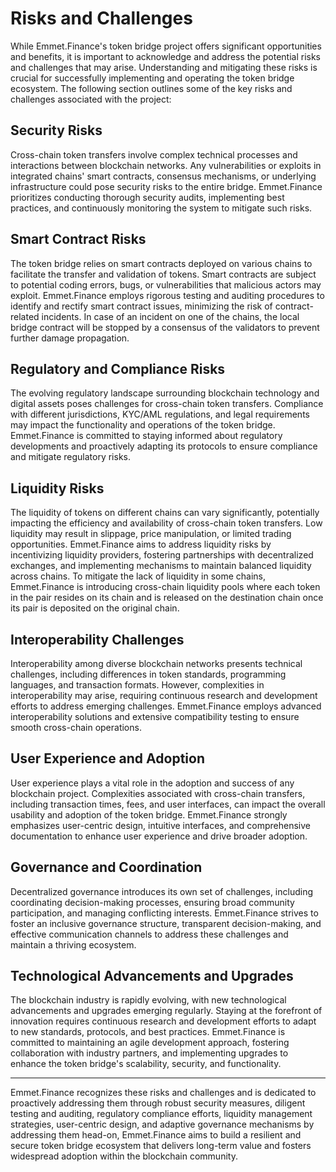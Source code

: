 # Risks and Challenges

While Emmet.Finance's token bridge project offers significant opportunities and benefits, it is important to acknowledge and address the potential risks and challenges that may arise. Understanding and mitigating these risks is crucial for successfully implementing and operating the token bridge ecosystem. The following section outlines some of the key risks and challenges associated with the project:

## Security Risks
Cross-chain token transfers involve complex technical processes and interactions between blockchain networks. Any vulnerabilities or exploits in integrated chains' smart contracts, consensus mechanisms, or underlying infrastructure could pose security risks to the entire bridge. Emmet.Finance prioritizes conducting thorough security audits, implementing best practices, and continuously monitoring the system to mitigate such risks.

## Smart Contract Risks
The token bridge relies on smart contracts deployed on various chains to facilitate the transfer and validation of tokens. Smart contracts are subject to potential coding errors, bugs, or vulnerabilities that malicious actors may exploit. Emmet.Finance employs rigorous testing and auditing procedures to identify and rectify smart contract issues, minimizing the risk of contract-related incidents. In case of an incident on one of the chains, the local bridge contract will be stopped by a consensus of the validators to prevent further damage propagation.

## Regulatory and Compliance Risks
The evolving regulatory landscape surrounding blockchain technology and digital assets poses challenges for cross-chain token transfers. Compliance with different jurisdictions, KYC/AML regulations, and legal requirements may impact the functionality and operations of the token bridge. Emmet.Finance is committed to staying informed about regulatory developments and proactively adapting its protocols to ensure compliance and mitigate regulatory risks.

## Liquidity Risks
The liquidity of tokens on different chains can vary significantly, potentially impacting the efficiency and availability of cross-chain token transfers. Low liquidity may result in slippage, price manipulation, or limited trading opportunities. Emmet.Finance aims to address liquidity risks by incentivizing liquidity providers, fostering partnerships with decentralized exchanges, and implementing mechanisms to maintain balanced liquidity across chains. To mitigate the lack of liquidity in some chains, Emmet.Finance is introducing cross-chain liquidity pools where each token in the pair resides on its chain and is released on the destination chain once its pair is deposited on the original chain.

## Interoperability Challenges
Interoperability among diverse blockchain networks presents technical challenges, including differences in token standards, programming languages, and transaction formats. However, complexities in interoperability may arise, requiring continuous research and development efforts to address emerging challenges. Emmet.Finance employs advanced interoperability solutions and extensive compatibility testing to ensure smooth cross-chain operations.

## User Experience and Adoption
User experience plays a vital role in the adoption and success of any blockchain project. Complexities associated with cross-chain transfers, including transaction times, fees, and user interfaces, can impact the overall usability and adoption of the token bridge. Emmet.Finance strongly emphasizes user-centric design, intuitive interfaces, and comprehensive documentation to enhance user experience and drive broader adoption.

## Governance and Coordination
Decentralized governance introduces its own set of challenges, including coordinating decision-making processes, ensuring broad community participation, and managing conflicting interests. Emmet.Finance strives to foster an inclusive governance structure, transparent decision-making, and effective communication channels to address these challenges and maintain a thriving ecosystem.

## Technological Advancements and Upgrades
The blockchain industry is rapidly evolving, with new technological advancements and upgrades emerging regularly. Staying at the forefront of innovation requires continuous research and development efforts to adapt to new standards, protocols, and best practices. Emmet.Finance is committed to maintaining an agile development approach, fostering collaboration with industry partners, and implementing upgrades to enhance the token bridge's scalability, security, and functionality.

***

Emmet.Finance recognizes these risks and challenges and is dedicated to proactively addressing them through robust security measures, diligent testing and auditing, regulatory compliance efforts, liquidity management strategies, user-centric design, and adaptive governance mechanisms by addressing them head-on, Emmet.Finance aims to build a resilient and secure token bridge ecosystem that delivers long-term value and fosters widespread adoption within the blockchain community.
